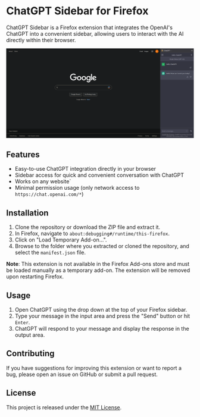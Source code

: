 # ChatGPT Sidebar for Firefox

ChatGPT Sidebar is a Firefox extension that integrates the OpenAI's ChatGPT into a convenient sidebar, allowing users to interact with the AI directly within their browser.

![ChatGPT Sidebar Screenshot](docs/screenshot.png)

## Features

- Easy-to-use ChatGPT integration directly in your browser
- Sidebar access for quick and convenient conversation with ChatGPT
- Works on any website`
- Minimal permission usage (only network access to `https://chat.openai.com/*`)

## Installation

1. Clone the repository or download the ZIP file and extract it.
2. In Firefox, navigate to `about:debugging#/runtime/this-firefox`.
3. Click on "Load Temporary Add-on...".
4. Browse to the folder where you extracted or cloned the repository, and select the `manifest.json` file.

**Note**: This extension is not available in the Firefox Add-ons store and must be loaded manually as a temporary add-on. The extension will be removed upon restarting Firefox.

## Usage

1. Open ChatGPT using the drop down at the top of your Firefox sidebar.
2. Type your message in the input area and press the "Send" button or hit `Enter`.
3. ChatGPT will respond to your message and display the response in the output area.

## Contributing

If you have suggestions for improving this extension or want to report a bug, please open an issue on GitHub or submit a pull request.

## License

This project is released under the [MIT License](LICENSE.txt).
